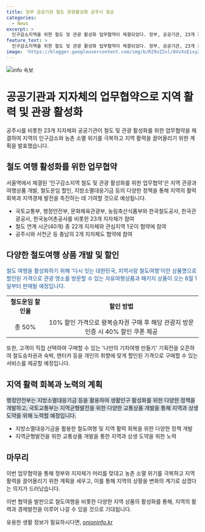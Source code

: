 ```yaml
---
title: 정부 공공기관 철도 관광활성화 공주시 맞손
categories:
  - News
excerpt: >
  인구감소지역을 위한 철도 및 관광 활성화 업무협약이 체결되었다. 정부, 공공기관, 23개 지자체 등이 참여하여 인구감소 위기 극복을 위해 철도여행 활성화 및 할인 정책 등을 펼치기로 했다. 8월 1일부터는 할인된 철도여행 상품이 판매되며, 철도운임 할인율은 총 50%로 설정되었다. 이를 통해 지역경제 발전과 인구감소지역의 활력 회복이 기대된다. 또한, 철도여행과 연계된 다양한 정책을 개발하여 지역의 생활인구 활성화를 위한 지속적인 노력을 기울일 예정이다.
feature_text: >
  인구감소지역을 위한 철도 및 관광 활성화 업무협약이 체결되었다. 정부, 공공기관, 23개 지자체 등이 참여하여 인구감소 위기 극복을 위해 철도여행 활성화 및 할인 정책 등을 펼치기로 했다. 8월 1일부터는 할인된 철도여행 상품이 판매되며, 철도운임 할인율은 총 50%로 설정되었다. 이를 통해 지역경제 발전과 인구감소지역의 활력 회복이 기대된다. 또한, 철도여행과 연계된 다양한 정책을 개발하여 지역의 생활인구 활성화를 위한 지속적인 노력을 기울일 예정이다.
image: 'https://blogger.googleusercontent.com/img/b/R29vZ2xl/AVvXsEixyZcFfHzMRdzZMjFBmAUKJYCLCGyLL1o632UiGVXcaFdKo_bkvkuCioo0uUKlGfBVcT3P84aROyZIXSBEx3Aw5nCQ3pTgDom1WDC4m8eifvWiAmWEEVb4x6G_l8C0QH225ldMjyaFvpxGEBGNO37VmDTDMHGhJPq73UglMfDca1-0aw/s1600/blogspot.png'
---
```


<p><img src="https://blogger.googleusercontent.com/img/b/R29vZ2xl/AVvXsEixyZcFfHzMRdzZMjFBmAUKJYCLCGyLL1o632UiGVXcaFdKo_bkvkuCioo0uUKlGfBVcT3P84aROyZIXSBEx3Aw5nCQ3pTgDom1WDC4m8eifvWiAmWEEVb4x6G_l8C0QH225ldMjyaFvpxGEBGNO37VmDTDMHGhJPq73UglMfDca1-0aw/s1600/blogspot.png" alt="info 속보" /></p>

<h1>공공기관과 지자체의 업무협약으로 지역 활력 및 관광 활성화</h1>

<p data-ke-size="size16">공주시를 비롯한 23개 지자체와 공공기관이 철도 및 관광 활성화를 위한 업무협약을 체결하여 지역의 인구감소와 농촌 소멸 위기를 극복하고 지역 활력을 끌어올리기 위한 계획을 발표했습니다.</p>

<h2 data-ke-size="size26">철도 여행 활성화를 위한 업무협약</h2>

<p data-ke-size="size16">서울역에서 체결된 '인구감소지역 철도 및 관광 활성화를 위한 업무협약'은 지역 관광과 여행상품 개발, 철도운임 할인, 지방소멸대응기금 등의 다양한 정책을 통해 지역의 활력 회복과 지역경제 발전을 촉진하는 데 기여할 것으로 예상됩니다.</p>

<ul>
  <li>국토교통부, 행정안전부, 문화체육관광부, 농림축산식품부와 한국철도공사, 한국관광공사, 한국농어촌공사를 비롯한 23개 지자체가 참여</li>
  <li>철도 연계 시군(40개) 중 22개 지자체와 관심지역 1곳이 협약에 참여</li>
  <li>공주시와 서천군 등 충남의 2개 지자체도 협약에 참여</li>
</ul>

<h2 data-ke-size="size26">다양한 철도여행 상품 개발 및 할인</h2>

<p data-ke-size="size16"><span style="color: #1a5490;">철도 여행을 활성화하기 위해 '다시 잇는 대한민국, 지역사랑 철도여행'이란 상품명으로 할인된 가격으로 관광 명소를 방문할 수 있는 자유여행상품과 패키지 상품이 오는 8월 1일부터 판매될 예정입니다.</span></p>

<table>
  <tr>
    <td style="text-align: center; height: 17px;"><b>철도운임 할인율</b></td>
    <td style="text-align: center; height: 17px;"><b>할인 방법</b></td>
  </tr>
  <tr>
    <td style="text-align: center; height: 17px;">총 50%</td>
    <td style="text-align: center; height: 17px;">10% 할인 가격으로 왕복승차권 구매 후 해당 관광지 방문 인증 시 40% 할인 쿠폰 제공</td>
  </tr>
</table>

<p data-ke-size="size16">또한, 고객이 직접 선택하여 구매할 수 있는 '나만의 기차여행 만들기' 기획전을 오픈하여 철도승차권과 숙박, 렌터카 등을 개인의 취향에 맞게 할인된 가격으로 구매할 수 있는 서비스를 제공할 예정입니다.</p>

<h2 data-ke-size="size26">지역 활력 회복과 노력의 계획</h2>

<p data-ke-size="size16"><span style="background-color: #21538527;">행정안전부는 지방소멸대응기금 등을 활용하여 생활인구 활성화를 위한 다양한 정책을 개발하고, 국토교통부는 지역균형발전을 위한 다양한 교통상품 개발을 통해 지역과 상생 도약을 위해 노력할 예정입니다.</span></p>

<ul>
  <li>지방소멸대응기금을 활용한 철도여행 및 지역 활력 회복을 위한 다양한 정책 개발</li>
  <li>지역균형발전을 위한 교통상품 개발을 통한 지역과 상생 도약을 위한 노력</li>
</ul>

<h2 data-ke-size="size26">마무리</h2>

<p data-ke-size="size16">이번 업무협약을 통해 정부와 지자체가 머리를 맞대고 농촌 소멸 위기를 극복하고 지역 활력을 끌어올리기 위한 계획을 세우고, 이를 통해 지역의 상황을 변화의 계기로 삼겠다는 의지가 드러났습니다.</p>

<p data-ke-size="size16">이번 협약을 발판으로 철도여행을 비롯한 다양한 지역 상품의 활성화를 통해, 지역의 활력과 경제발전을 이루어 나갈 수 있을 것으로 기대됩니다.</p>
유용한 생활 정보가 필요하시다면, <a href="https://onioninfo.kr" rel="dofollow">onioninfo.kr</a>


